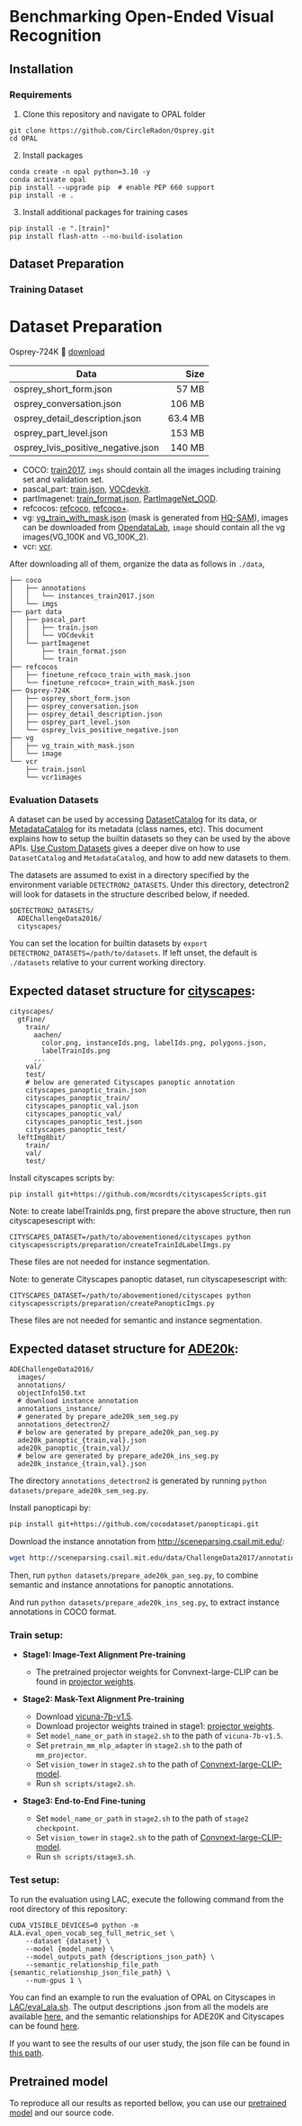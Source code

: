 # Benchmarking Open-Ended Visual Recognition

## Installation

### Requirements

1. Clone this repository and navigate to OPAL folder
```
git clone https://github.com/CircleRadon/Osprey.git
cd OPAL
```
2. Install packages
```
conda create -n opal python=3.10 -y
conda activate opal
pip install --upgrade pip  # enable PEP 660 support
pip install -e .
```
3. Install additional packages for training cases
```
pip install -e ".[train]"
pip install flash-attn --no-build-isolation
```

## Dataset Preparation

### Training Dataset

# Dataset Preparation

Osprey-724K 🤗 [download](https://huggingface.co/datasets/AntGroup-MI/Osprey-724K)

| Data | Size |
| --- | ---: |
| osprey_short_form.json | 57 MB |
| osprey_conversation.json |  106 MB |
| osprey_detail_description.json | 63.4 MB |
| osprey_part_level.json | 153 MB |
| osprey_lvis_positive_negative.json | 140 MB |


- COCO: [train2017](http://images.cocodataset.org/zips/train2017.zip), `imgs` should contain all the images including training set and validation set.
- pascal_part: [train.json](https://huggingface.co/datasets/sunshine-lwt/Osprey-TrainingData/resolve/main/pascalpart_train.json?download=true), [VOCdevkit](http://host.robots.ox.ac.uk/pascal/VOC/voc2010/VOCtrainval_03-May-2010.tar).
- partImagenet: [train_format.json](https://huggingface.co/datasets/sunshine-lwt/Osprey-TrainingData/resolve/main/partImagenet_train_format.json?download=true),
[PartImageNet_OOD](https://drive.google.com/file/d/19kA8-pAxssQI0GD5H8y8KESGaALwChtx/view?usp=sharing).
- refcocos: [refcoco](https://huggingface.co/datasets/sunshine-lwt/Osprey-TrainingData/resolve/main/finetune_refcoco_train_with_mask.json?download=true), [refcoco+](https://huggingface.co/datasets/sunshine-lwt/Osprey-TrainingData/resolve/main/finetune_refcoco%2B_train_with_mask.json?download=true).
- vg: [vg_train_with_mask.json](https://huggingface.co/datasets/sunshine-lwt/Osprey-TrainingData/resolve/main/vg_train_with_mask.json?download=true) (mask is generated from [HQ-SAM](https://github.com/SysCV/sam-hq)), images can be downloaded from [OpendataLab](https://opendatalab.com/OpenDataLab/Visual_Genome_Dataset_V1_dot_2), `image` should contain all the vg images(VG_100K and VG_100K_2).
- vcr: [vcr](https://visualcommonsense.com/download/).

After downloading all of them, organize the data as follows in `./data`,


```
├── coco
│   ├── annotations
│   │   └── instances_train2017.json
│   └── imgs
├── part data
│   ├── pascal_part
│   │   ├── train.json
│   │   └── VOCdevkit
│   └── partImagenet
│       ├── train_format.json
│       └── train
├── refcocos
│   ├── finetune_refcoco_train_with_mask.json
│   └── finetune_refcoco+_train_with_mask.json
├── Osprey-724K
│   ├── osprey_short_form.json
│   ├── osprey_conversation.json
│   ├── osprey_detail_description.json
│   ├── osprey_part_level.json
│   └── osprey_lvis_positive_negative.json
├── vg
│   ├── vg_train_with_mask.json
│   └── image
└── vcr
    ├── train.jsonl
    └── vcr1images
```

### Evaluation Datasets
A dataset can be used by accessing [DatasetCatalog](https://detectron2.readthedocs.io/modules/data.html#detectron2.data.DatasetCatalog)
for its data, or [MetadataCatalog](https://detectron2.readthedocs.io/modules/data.html#detectron2.data.MetadataCatalog) for its metadata (class names, etc).
This document explains how to setup the builtin datasets so they can be used by the above APIs.
[Use Custom Datasets](https://detectron2.readthedocs.io/tutorials/datasets.html) gives a deeper dive on how to use `DatasetCatalog` and `MetadataCatalog`,
and how to add new datasets to them.

The datasets are assumed to exist in a directory specified by the environment variable
`DETECTRON2_DATASETS`.
Under this directory, detectron2 will look for datasets in the structure described below, if needed.
```
$DETECTRON2_DATASETS/
  ADEChallengeData2016/
  cityscapes/
```

You can set the location for builtin datasets by `export DETECTRON2_DATASETS=/path/to/datasets`.
If left unset, the default is `./datasets` relative to your current working directory.

## Expected dataset structure for [cityscapes](https://www.cityscapes-dataset.com/downloads/):
```
cityscapes/
  gtFine/
    train/
      aachen/
        color.png, instanceIds.png, labelIds.png, polygons.json,
        labelTrainIds.png
      ...
    val/
    test/
    # below are generated Cityscapes panoptic annotation
    cityscapes_panoptic_train.json
    cityscapes_panoptic_train/
    cityscapes_panoptic_val.json
    cityscapes_panoptic_val/
    cityscapes_panoptic_test.json
    cityscapes_panoptic_test/
  leftImg8bit/
    train/
    val/
    test/
```
Install cityscapes scripts by:
```
pip install git+https://github.com/mcordts/cityscapesScripts.git
```

Note: to create labelTrainIds.png, first prepare the above structure, then run cityscapesescript with:
```
CITYSCAPES_DATASET=/path/to/abovementioned/cityscapes python cityscapesscripts/preparation/createTrainIdLabelImgs.py
```
These files are not needed for instance segmentation.

Note: to generate Cityscapes panoptic dataset, run cityscapesescript with:
```
CITYSCAPES_DATASET=/path/to/abovementioned/cityscapes python cityscapesscripts/preparation/createPanopticImgs.py
```
These files are not needed for semantic and instance segmentation.


## Expected dataset structure for [ADE20k](http://sceneparsing.csail.mit.edu/):
```
ADEChallengeData2016/
  images/
  annotations/
  objectInfo150.txt
  # download instance annotation
  annotations_instance/
  # generated by prepare_ade20k_sem_seg.py
  annotations_detectron2/
  # below are generated by prepare_ade20k_pan_seg.py
  ade20k_panoptic_{train,val}.json
  ade20k_panoptic_{train,val}/
  # below are generated by prepare_ade20k_ins_seg.py
  ade20k_instance_{train,val}.json
```

The directory `annotations_detectron2` is generated by running `python datasets/prepare_ade20k_sem_seg.py`.

Install panopticapi by:
```bash
pip install git+https://github.com/cocodataset/panopticapi.git
```

Download the instance annotation from http://sceneparsing.csail.mit.edu/:
```bash
wget http://sceneparsing.csail.mit.edu/data/ChallengeData2017/annotations_instance.tar
```

Then, run `python datasets/prepare_ade20k_pan_seg.py`, to combine semantic and instance annotations for panoptic annotations.

And run `python datasets/prepare_ade20k_ins_seg.py`, to extract instance annotations in COCO format.

### Train setup:

- **Stage1: Image-Text Alignment Pre-training**
  - The pretrained projector weights for Convnext-large-CLIP can be found in [projector weights](https://huggingface.co/sunshine-lwt/osprey-v1.0-mlp2x-512px-convnext-pretrain-vicuna-7b-v1.5/tree/main).

- **Stage2: Mask-Text Alignment Pre-training**
  - Download [vicuna-7b-v1.5](https://huggingface.co/lmsys/vicuna-7b-v1.5/tree/main).
  - Download projector weights trained in stage1: [projector weights](https://huggingface.co/sunshine-lwt/osprey-v1.0-mlp2x-512px-convnext-pretrain-vicuna-7b-v1.5/tree/main).
  - Set `model_name_or_path` in `stage2.sh` to the path of `vicuna-7b-v1.5`.
  - Set `pretrain_mm_mlp_adapter` in `stage2.sh` to the path of `mm_projector`.
  - Set `vision_tower` in `stage2.sh` to the path of [Convnext-large-CLIP-model](https://huggingface.co/laion/CLIP-convnext_large_d_320.laion2B-s29B-b131K-ft-soup/blob/main/open_clip_pytorch_model.bin).
  - Run `sh scripts/stage2.sh`.

- **Stage3: End-to-End Fine-tuning**

  - Set `model_name_or_path` in `stage2.sh` to the path of `stage2 checkpoint`.
  - Set `vision_tower` in `stage2.sh` to the path of [Convnext-large-CLIP-model](https://huggingface.co/laion/CLIP-convnext_large_d_320.laion2B-s29B-b131K-ft-soup/blob/main/open_clip_pytorch_model.bin).
  - Run `sh scripts/stage3.sh`.

### Test setup:

To run the evaluation using LAC, execute the following command from the root directory of this repository:

```
CUDA_VISIBLE_DEVICES=0 python -m ALA.eval_open_vocab_seg_full_metric_set \
    --dataset {dataset} \
    --model {model_name} \
    --model_outputs_path {descriptions_json_path} \
    --semantic_relationship_file_path {semantic_relationship_json_file_path} \
    --num-gpus 1 \
```
You can find an example to run the evaluation of OPAL on Cityscapes in [LAC/eval_ala.sh](https://github.com/BCV-Uniandes/open-ended_visual_recognition_benchmark/blob/main/LAC/eval_ala.sh). The output descriptions .json from all the models are available [here](https://github.com/BCV-Uniandes/open-ended_visual_recognition_benchmark/tree/main/outputs), and the semantic relationships for ADE20K and Cityscapes can be found [here](https://github.com/BCV-Uniandes/open-ended_visual_recognition_benchmark/tree/main/LAC/semantic_relationships).

If you want to see the results of our user study, the json file can be found in [this path](https://github.com/BCV-Uniandes/open-ended_visual_recognition_benchmark/tree/main/user_study_results).

## Pretrained model

To reproduce all our results as reported bellow, you can use our [pretrained model](https://drive.google.com/drive/folders/14_X53LXUkznjrdGtPZgKtE-k1BtmbrN8?usp=share_link) and our source code.
